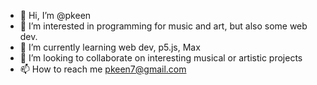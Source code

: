 - 👋 Hi, I’m @pkeen
- 👀 I’m interested in programming for music and art, but also some web dev. 
- 🌱 I’m currently learning web dev, p5.js, Max
- 💞️ I’m looking to collaborate on interesting musical or artistic projects
- 📫 How to reach me pkeen7@gmail.com

<!---
pkeen/pkeen is a ✨ special ✨ repository because its `README.md` (this file) appears on your GitHub profile.
You can click the Preview link to take a look at your changes.
--->
